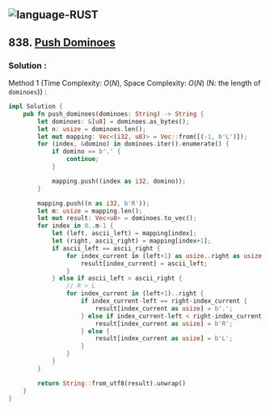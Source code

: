 ![language-RUST](https://img.shields.io/badge/RUST-8d4004?style=for-the-badge&logo=RUST)
---

## 838. [Push Dominoes](https://leetcode.com/problems/push-dominoes)

### Solution :

Method 1 (Time Complexity: $O(N)$, Space Complexity: $O(N)$ (N: the length of `dominoes`)) :
```rust
impl Solution {
    pub fn push_dominoes(dominoes: String) -> String {
        let dominoes: &[u8] = dominoes.as_bytes();
        let n: usize = dominoes.len();
        let mut mapping: Vec<(i32, u8)> = Vec::from([(-1, b'L')]);
        for (index, &domino) in dominoes.iter().enumerate() {
            if domino == b'.' {
                continue;
            }

            mapping.push((index as i32, domino));
        }

        mapping.push((n as i32, b'R'));
        let m: usize = mapping.len();
        let mut result: Vec<u8> = dominoes.to_vec();
        for index in 0..m-1 {
            let (left, ascii_left) = mapping[index];
            let (right, ascii_right) = mapping[index+1];
            if ascii_left == ascii_right {
                for index_current in (left+1) as usize..right as usize {
                    result[index_current] = ascii_left;
                }
            } else if ascii_left > ascii_right {
                // R > L
                for index_current in (left+1)..right {
                    if index_current-left == right-index_current {
                        result[index_current as usize] = b'.';
                    } else if index_current-left < right-index_current {
                        result[index_current as usize] = b'R';
                    } else {
                        result[index_current as usize] = b'L';
                    }
                }
            }
        }

        return String::from_utf8(result).unwrap()
    }
}
```
